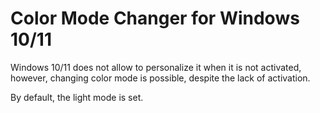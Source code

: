 # Color Mode Changer for Windows 10/11 
<p>Windows 10/11 does not allow to personalize it when it is not activated, however, changing color mode is possible, despite the lack of activation.</p>
<p>By default, the light mode is set.</p>
